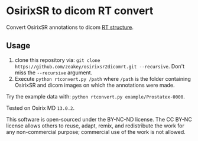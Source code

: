 # OsirixSR to dicom RT convert
Convert OsirixSR annotations to dicom [RT structure](https://dicom.nema.org/dicom/2013/output/chtml/part03/sect_A.19.html).

## Usage
1. clone this repository via: `git clone https://github.com/zeakey/osirixsr2dicomrt.git --recursive`. Don't miss the `--recursive` argument.
2. Execute `python rtconvert.py /path` where `/path` is the folder containing OsirixSR and dicom images on which the annotations were made.

Try the example data with: `python rtconvert.py example/Prostatex-0000`.

Tested on Osirix MD `13.0.2`.

This software is open-sourced under the BY-NC-ND license.
The CC BY-NC license allows others to reuse, adapt, remix, and redistribute the work for any non-commercial purpose; commercial use of the work is not allowed.
